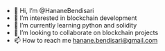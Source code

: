 - 👋 Hi, I’m @HananeBendisari
- 👀 I’m interested in blockchain development
- 🌱 I’m currently learning python and solidity
- 💞️ I’m looking to collaborate on blockchain projects
- 📫 How to reach me hanane.bendisari@gmail.com

<!---
HananeBendisari/HananeBendisari is a ✨ special ✨ repository because its `README.md` (this file) appears on your GitHub profile.
You can click the Preview link to take a look at your changes.
--->
